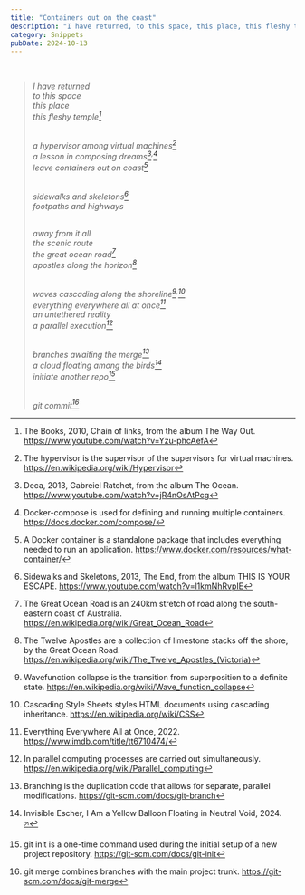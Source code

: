 ```yaml
---
title: "Containers out on the coast"
description: "I have returned, to this space, this place, this fleshy temple, a hypervisor among virtual machines, a lesson in composing dreams, leave containers out on coast.."
category: Snippets
pubDate: 2024-10-13
---
```

<br>

> _I have returned_  
> _to this space_  
> _this place_  
> _this fleshy temple[^1]_  
> <br>
> 
> _a hypervisor among virtual machines[^2]_  
> _a lesson in composing dreams[^3]<sup>,</sup>[^3b]_  
> _leave containers out on coast[^4]_  
> <br>
> 
> _sidewalks and skeletons[^5]_  
> _footpaths and highways_  
> <br>
> 
> _away from it all_  
> _the scenic route_  
> _the great ocean road[^6]_  
> _apostles along the horizon[^7]_  
> <br>
> 
> _waves cascading along the shoreline[^8]<sup>,</sup>[^9]_  
> _everything everywhere all at once[^10]_  
> _an untethered reality_  
> _a parallel execution[^11]_   
> <br>
> 
> _branches awaiting the merge[^12]_  
> _a cloud floating among the birds[^13]_  
> _initiate another repo[^14]_  
> <br>
> 
> _git commit[^15]_
> 

[^1]: The Books, 2010, Chain of links, from the album The Way Out. https://www.youtube.com/watch?v=Yzu-phcAefA
[^2]: The hypervisor is the supervisor of the supervisors for virtual machines. https://en.wikipedia.org/wiki/Hypervisor
[^3]: Deca, 2013, Gabreiel Ratchet, from the album The Ocean. https://www.youtube.com/watch?v=jR4nOsAtPcg
[^3b]: Docker-compose is used for defining and running multiple containers. https://docs.docker.com/compose/
[^4]: A Docker container is a standalone package that includes everything needed to run an application. https://www.docker.com/resources/what-container/
[^5]: Sidewalks and Skeletons, 2013, The End, from the album THIS IS YOUR ESCAPE. https://www.youtube.com/watch?v=l1kmNhRvpIE
[^6]: The Great Ocean Road is an 240km stretch of road along the south-eastern coast of Australia. https://en.wikipedia.org/wiki/Great_Ocean_Road
[^7]: The Twelve Apostles are a collection of limestone stacks off the shore, by the Great Ocean Road. https://en.wikipedia.org/wiki/The_Twelve_Apostles_(Victoria)
[^8]: Wavefunction collapse is the transition from superposition to a definite state. https://en.wikipedia.org/wiki/Wave_function_collapse
[^9]: Cascading Style Sheets styles HTML documents using cascading inheritance. https://en.wikipedia.org/wiki/CSS
[^10]: Everything Everywhere All at Once, 2022. https://www.imdb.com/title/tt6710474/
[^11]: In parallel computing processes are carried out simultaneously. https://en.wikipedia.org/wiki/Parallel_computing
[^12]: Branching is the duplication code that allows for separate, parallel modifications. https://git-scm.com/docs/git-branch
[^13]: Invisible Escher, I Am a Yellow Balloon Floating in Neutral Void, 2024. [🡥](/posts/writings/i-am-a-yellow-balloon-floating-in-neutral-void)
[^14]: git init is a one-time command used during the initial setup of a new project repository. https://git-scm.com/docs/git-init
[^15]: git merge combines branches with the main project trunk. https://git-scm.com/docs/git-merge